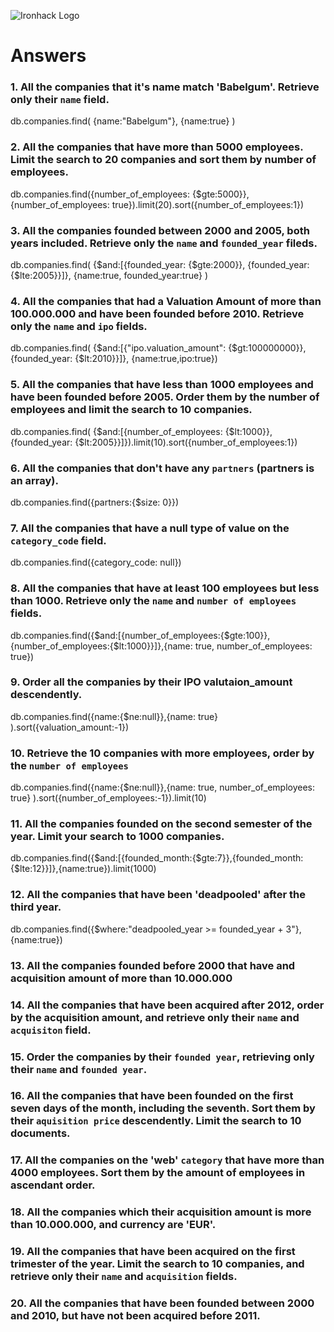 ![Ironhack Logo](https://i.imgur.com/1QgrNNw.png)

# Answers

### 1. All the companies that it's name match 'Babelgum'. Retrieve only their `name` field.

db.companies.find( {name:"Babelgum"}, {name:true} )

### 2. All the companies that have more than 5000 employees. Limit the search to 20 companies and sort them by **number of employees**.

db.companies.find({number_of_employees: {$gte:5000}},{number_of_employees: true}).limit(20).sort({number_of_employees:1})

### 3. All the companies founded between 2000 and 2005, both years included. Retrieve only the `name` and `founded_year` fileds.

db.companies.find( {$and:[{founded_year: {$gte:2000}}, {founded_year: {$lte:2005}}]}, {name:true, founded_year:true} )

### 4. All the companies that had a Valuation Amount of more than 100.000.000 and have been founded before 2010. Retrieve only the `name` and `ipo` fields.

db.companies.find( {$and:[{"ipo.valuation_amount": {$gt:100000000}}, {founded_year: {$lt:2010}}]}, {name:true,ipo:true})

### 5. All the companies that have less than 1000 employees and have been founded before 2005. Order them by the number of employees and limit the search to 10 companies.

<!-- Your Code Goes Here -->
db.companies.find( {$and:[{number_of_employees: {$lt:1000}}, {founded_year: {$lt:2005}}]}).limit(10).sort({number_of_employees:1})


### 6. All the companies that don't have any `partners` (partners is an array).

<!-- Your Code Goes Here -->

db.companies.find({partners:{$size: 0}})

### 7. All the companies that have a null type of value on the `category_code` field.

<!-- Your Code Goes Here -->
db.companies.find({category_code: null})

### 8. All the companies that have at least 100 employees but less than 1000. Retrieve only the `name` and `number of employees` fields.

<!-- Your Code Goes Here -->
db.companies.find({$and:[{number_of_employees:{$gte:100}},{number_of_employees:{$lt:1000}}]},{name: true, number_of_employees: true})

### 9. Order all the companies by their IPO valutaion_amount descendently.

<!-- Your Code Goes Here -->
db.companies.find({name:{$ne:null}},{name: true} ).sort({valuation_amount:-1})


### 10. Retrieve the 10 companies with more employees, order by the `number of employees`

db.companies.find({name:{$ne:null}},{name: true, number_of_employees: true} ).sort({number_of_employees:-1}).limit(10)

### 11. All the companies founded on the second semester of the year. Limit your search to 1000 companies.

<!-- Your Code Goes Here -->
db.companies.find({$and:[{founded_month:{$gte:7}},{founded_month:{$lte:12}}]},{name:true}).limit(1000)

### 12. All the companies that have been 'deadpooled' after the third year.

db.companies.find({$where:"deadpooled_year >= founded_year + 3"}, {name:true})

### 13. All the companies founded before 2000 that have and acquisition amount of more than 10.000.000

<!-- Your Code Goes Here -->

### 14. All the companies that have been acquired after 2012, order by the acquisition amount, and retrieve only their `name` and `acquisiton` field.

<!-- Your Code Goes Here -->

### 15. Order the companies by their `founded year`, retrieving only their `name` and `founded year`.

<!-- Your Code Goes Here -->

### 16. All the companies that have been founded on the first seven days of the month, including the seventh. Sort them by their `aquisition price` descendently. Limit the search to 10 documents.

<!-- Your Code Goes Here -->

### 17. All the companies on the 'web' `category` that have more than 4000 employees. Sort them by the amount of employees in ascendant order.

<!-- Your Code Goes Here -->

### 18. All the companies which their acquisition amount is more than 10.000.000, and currency are 'EUR'.

<!-- Your Code Goes Here -->

### 19. All the companies that have been acquired on the first trimester of the year. Limit the search to 10 companies, and retrieve only their `name` and `acquisition` fields.

<!-- Your Code Goes Here -->

### 20. All the companies that have been founded between 2000 and 2010, but have not been acquired before 2011.

<!-- Your Code Goes Here -->
